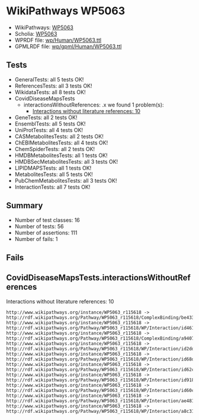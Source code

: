 # WikiPathways WP5063

* WikiPathways: [WP5063](https://identifiers.org/wikipathways:WP5063)
* Scholia: [WP5063](https://scholia.toolforge.org/wikipathways/WP5063)
* WPRDF file: [wp/Human/WP5063.ttl](../wp/Human/WP5063.ttl)
* GPMLRDF file: [wp/gpml/Human/WP5063.ttl](../wp/gpml/Human/WP5063.ttl)

## Tests
* GeneralTests: all 5 tests OK!
* ReferencesTests: all 3 tests OK!
* WikidataTests: all 8 tests OK!
* CovidDiseaseMapsTests
    * interactionsWithoutReferences: .x we found 1 problem(s):
        * [Interactions without literature references: 10](#9701cce1)
* GeneTests: all 2 tests OK!
* EnsemblTests: all 5 tests OK!
* UniProtTests: all 4 tests OK!
* CASMetabolitesTests: all 2 tests OK!
* ChEBIMetabolitesTests: all 4 tests OK!
* ChemSpiderTests: all 2 tests OK!
* HMDBMetabolitesTests: all 1 tests OK!
* HMDBSecMetabolitesTests: all 3 tests OK!
* LIPIDMAPSTests: all 1 tests OK!
* MetabolitesTests: all 5 tests OK!
* PubChemMetabolitesTests: all 3 tests OK!
* InteractionTests: all 7 tests OK!


## Summary

* Number of test classes: 16
* Number of tests: 56
* Number of assertions: 111
* Number of fails: 1

## Fails

<a name="9701cce1" />

## CovidDiseaseMapsTests.interactionsWithoutReferences

Interactions without literature references: 10
```
http://www.wikipathways.org/instance/WP5063_r115618 -> http://rdf.wikipathways.org/Pathway/WP5063_r115618/ComplexBinding/be433
http://www.wikipathways.org/instance/WP5063_r115618 -> http://rdf.wikipathways.org/Pathway/WP5063_r115618/WP/Interaction/id461fe58b
http://www.wikipathways.org/instance/WP5063_r115618 -> http://rdf.wikipathways.org/Pathway/WP5063_r115618/ComplexBinding/a9407
http://www.wikipathways.org/instance/WP5063_r115618 -> http://rdf.wikipathways.org/Pathway/WP5063_r115618/WP/Interaction/id2dd693e9
http://www.wikipathways.org/instance/WP5063_r115618 -> http://rdf.wikipathways.org/Pathway/WP5063_r115618/WP/Interaction/id68d6bd5c
http://www.wikipathways.org/instance/WP5063_r115618 -> http://rdf.wikipathways.org/Pathway/WP5063_r115618/WP/Interaction/id62c8b91d
http://www.wikipathways.org/instance/WP5063_r115618 -> http://rdf.wikipathways.org/Pathway/WP5063_r115618/WP/Interaction/id918fca0c
http://www.wikipathways.org/instance/WP5063_r115618 -> http://rdf.wikipathways.org/Pathway/WP5063_r115618/WP/Interaction/id60c4d9a9
http://www.wikipathways.org/instance/WP5063_r115618 -> http://rdf.wikipathways.org/Pathway/WP5063_r115618/WP/Interaction/ae481
http://www.wikipathways.org/instance/WP5063_r115618 -> http://rdf.wikipathways.org/Pathway/WP5063_r115618/WP/Interaction/a8c31

```
